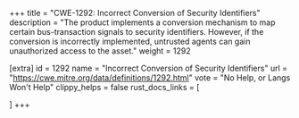 +++
title = "CWE-1292: Incorrect Conversion of Security Identifiers"
description	= "The product implements a conversion mechanism to map certain bus-transaction signals to security identifiers. However, if the conversion is incorrectly implemented, untrusted agents can gain unauthorized access to the asset."
weight = 1292

[extra]
id = 1292
name = "Incorrect Conversion of Security Identifiers"
url = "https://cwe.mitre.org/data/definitions/1292.html"
vote = "No Help, or Langs Won't Help"
clippy_helps = false
rust_docs_links = [
	
]
+++

